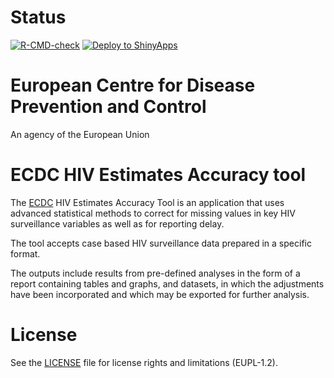 # Status

[![R-CMD-check](https://github.com/nextpagesoft/hivEstimatesAccuracy2/actions/workflows/R-CMD-check.yaml/badge.svg)](https://github.com/nextpagesoft/hivEstimatesAccuracy2/actions/workflows/R-CMD-check.yaml)
[![Deploy to ShinyApps](https://github.com/nextpagesoft/hivEstimatesAccuracy2/actions/workflows/Deploy-shinyapps.io.yaml/badge.svg)](https://github.com/nextpagesoft/hivEstimatesAccuracy2/actions/workflows/Deploy-shinyapps.io.yaml)

# European Centre for Disease Prevention and Control

An agency of the European Union

# ECDC HIV Estimates Accuracy tool

The [ECDC](https://ecdc.europa.eu/en/home) HIV Estimates Accuracy Tool is an application that uses
advanced statistical methods to correct for missing values in key HIV surveillance variables as well
as for reporting delay.

The tool accepts case based HIV surveillance data prepared in a specific format.

The outputs include results from pre-defined analyses in the form of a report containing tables and
graphs, and datasets, in which the adjustments have been incorporated and which may be exported for
further analysis.

# License

See the [LICENSE](https://github.com/nextpagesoft/hivEstimatesAccuracy2/blob/master/LICENSE) file
for license rights and limitations (EUPL-1.2).
